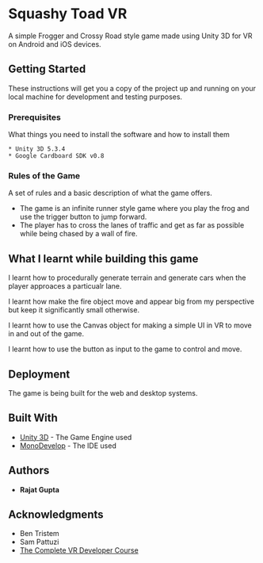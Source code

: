# Squashy Toad VR

A simple Frogger and Crossy Road style game made using Unity 3D for VR on Android and iOS devices.

## Getting Started

These instructions will get you a copy of the project up and running on your local machine for development and testing purposes. 

### Prerequisites

What things you need to install the software and how to install them

```
* Unity 3D 5.3.4
* Google Cardboard SDK v0.8
```

### Rules of the Game

A set of rules and a basic description of what the game offers.

* The game is an infinite runner style game where you play the frog and use the trigger button to jump forward. 
* The player has to cross the lanes of traffic and get as far as possible while being chased by a wall of fire.


## What I learnt while building this game

I learnt how to procedurally generate terrain and generate cars when the player approaces a particualr lane.

I learnt how make the fire object move and appear big from my perspective but keep it significantly small otherwise.

I learnt how to use the Canvas object for making a simple UI in VR to move in and out of the game.

I learnt how to use the button as input to the game to control and move.

## Deployment

The game is being built for the web and desktop systems.

## Built With

* [Unity 3D](https://unity3d.com/) - The Game Engine used
* [MonoDevelop](http://www.monodevelop.com/) - The IDE used

## Authors

* **Rajat Gupta** 


## Acknowledgments

* Ben Tristem
* Sam Pattuzi
* [The Complete VR Developer Course](https://www.udemy.com/vrcourse/learn/v4/content)


